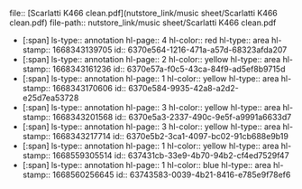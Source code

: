 file:: [Scarlatti K466 clean.pdf](nutstore_link/music sheet/Scarlatti K466 clean.pdf)
file-path:: nutstore_link/music sheet/Scarlatti K466 clean.pdf

- [:span]
  ls-type:: annotation
  hl-page:: 4
  hl-color:: red
  hl-type:: area
  hl-stamp:: 1668343139705
  id:: 6370e564-1216-471a-a57d-68323afda207
- [:span]
  ls-type:: annotation
  hl-page:: 2
  hl-color:: yellow
  hl-type:: area
  hl-stamp:: 1668343161236
  id:: 6370e57a-f0c5-43ca-84f9-ad5ef8b9715d
- [:span]
  ls-type:: annotation
  hl-page:: 1
  hl-color:: yellow
  hl-type:: area
  hl-stamp:: 1668343170606
  id:: 6370e584-9935-42a8-a2d2-e25d7ea53728
- [:span]
  ls-type:: annotation
  hl-page:: 3
  hl-color:: yellow
  hl-type:: area
  hl-stamp:: 1668343201568
  id:: 6370e5a3-2337-490c-9e5f-a9991a6633d7
- [:span]
  ls-type:: annotation
  hl-page:: 3
  hl-color:: yellow
  hl-type:: area
  hl-stamp:: 1668343217714
  id:: 6370e5b2-3ca1-4097-bc02-91cb688e9b19
- [:span]
  ls-type:: annotation
  hl-page:: 1
  hl-color:: yellow
  hl-type:: area
  hl-stamp:: 1668559305514
  id:: 637431cb-33e9-4b70-94b2-cf4ed7529f47
- [:span]
  ls-type:: annotation
  hl-page:: 1
  hl-color:: blue
  hl-type:: area
  hl-stamp:: 1668560256645
  id:: 63743583-0039-4b21-8416-e785e9f78ef6